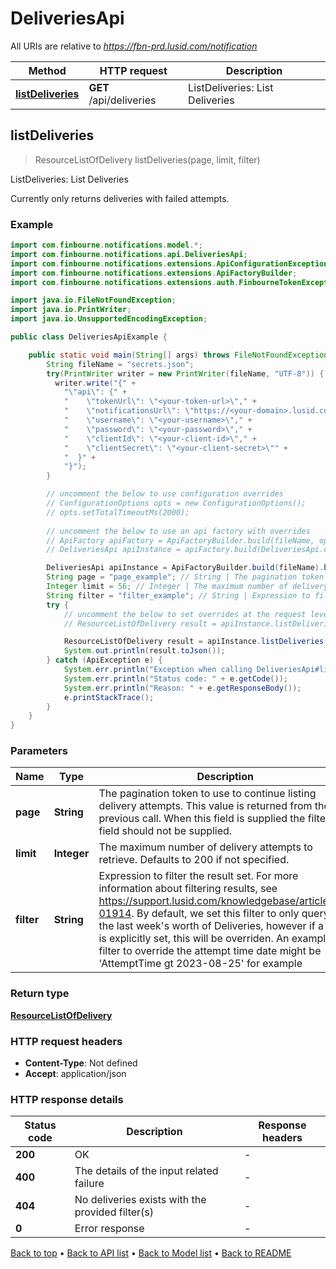 # DeliveriesApi

All URIs are relative to *https://fbn-prd.lusid.com/notification*

| Method | HTTP request | Description |
|------------- | ------------- | -------------|
| [**listDeliveries**](DeliveriesApi.md#listDeliveries) | **GET** /api/deliveries | ListDeliveries: List Deliveries |



## listDeliveries

> ResourceListOfDelivery listDeliveries(page, limit, filter)

ListDeliveries: List Deliveries

Currently only returns deliveries with failed attempts.

### Example

```java
import com.finbourne.notifications.model.*;
import com.finbourne.notifications.api.DeliveriesApi;
import com.finbourne.notifications.extensions.ApiConfigurationException;
import com.finbourne.notifications.extensions.ApiFactoryBuilder;
import com.finbourne.notifications.extensions.auth.FinbourneTokenException;

import java.io.FileNotFoundException;
import java.io.PrintWriter;
import java.io.UnsupportedEncodingException;

public class DeliveriesApiExample {

    public static void main(String[] args) throws FileNotFoundException, UnsupportedEncodingException, ApiConfigurationException, FinbourneTokenException {
        String fileName = "secrets.json";
        try(PrintWriter writer = new PrintWriter(fileName, "UTF-8")) {
          writer.write("{" +
            "\"api\": {" +
            "    \"tokenUrl\": \"<your-token-url>\"," +
            "    \"notificationsUrl\": \"https://<your-domain>.lusid.com/notification\"," +
            "    \"username\": \"<your-username>\"," +
            "    \"password\": \"<your-password>\"," +
            "    \"clientId\": \"<your-client-id>\"," +
            "    \"clientSecret\": \"<your-client-secret>\"" +
            "  }" +
            "}");
        }

        // uncomment the below to use configuration overrides
        // ConfigurationOptions opts = new ConfigurationOptions();
        // opts.setTotalTimeoutMs(2000);
        
        // uncomment the below to use an api factory with overrides
        // ApiFactory apiFactory = ApiFactoryBuilder.build(fileName, opts);
        // DeliveriesApi apiInstance = apiFactory.build(DeliveriesApi.class);

        DeliveriesApi apiInstance = ApiFactoryBuilder.build(fileName).build(DeliveriesApi.class);
        String page = "page_example"; // String | The pagination token to use to continue listing delivery attempts. This value is returned from the previous call. When this field is supplied the filter field should not be supplied.
        Integer limit = 56; // Integer | The maximum number of delivery attempts to retrieve. Defaults to 200 if not specified.
        String filter = "filter_example"; // String | Expression to filter the result set. For more information about filtering results, see https://support.lusid.com/knowledgebase/article/KA-01914.  By default, we set this filter to only query for the last week's worth of Deliveries, however if a filter is explicitly set, this will be overriden.  An example filter to override the attempt time date might be 'AttemptTime gt 2023-08-25' for example
        try {
            // uncomment the below to set overrides at the request level
            // ResourceListOfDelivery result = apiInstance.listDeliveries(page, limit, filter).execute(opts);

            ResourceListOfDelivery result = apiInstance.listDeliveries(page, limit, filter).execute();
            System.out.println(result.toJson());
        } catch (ApiException e) {
            System.err.println("Exception when calling DeliveriesApi#listDeliveries");
            System.err.println("Status code: " + e.getCode());
            System.err.println("Reason: " + e.getResponseBody());
            e.printStackTrace();
        }
    }
}
```

### Parameters


| Name | Type | Description  | Notes |
|------------- | ------------- | ------------- | -------------|
| **page** | **String**| The pagination token to use to continue listing delivery attempts. This value is returned from the previous call. When this field is supplied the filter field should not be supplied. | [optional] |
| **limit** | **Integer**| The maximum number of delivery attempts to retrieve. Defaults to 200 if not specified. | [optional] |
| **filter** | **String**| Expression to filter the result set. For more information about filtering results, see https://support.lusid.com/knowledgebase/article/KA-01914.  By default, we set this filter to only query for the last week&#39;s worth of Deliveries, however if a filter is explicitly set, this will be overriden.  An example filter to override the attempt time date might be &#39;AttemptTime gt 2023-08-25&#39; for example | [optional] |

### Return type

[**ResourceListOfDelivery**](ResourceListOfDelivery.md)

### HTTP request headers

- **Content-Type**: Not defined
- **Accept**: application/json


### HTTP response details
| Status code | Description | Response headers |
|-------------|-------------|------------------|
| **200** | OK |  -  |
| **400** | The details of the input related failure |  -  |
| **404** | No deliveries exists with the provided filter(s) |  -  |
| **0** | Error response |  -  |

[Back to top](#) &#8226; [Back to API list](../README.md#documentation-for-api-endpoints) &#8226; [Back to Model list](../README.md#documentation-for-models) &#8226; [Back to README](../README.md)


